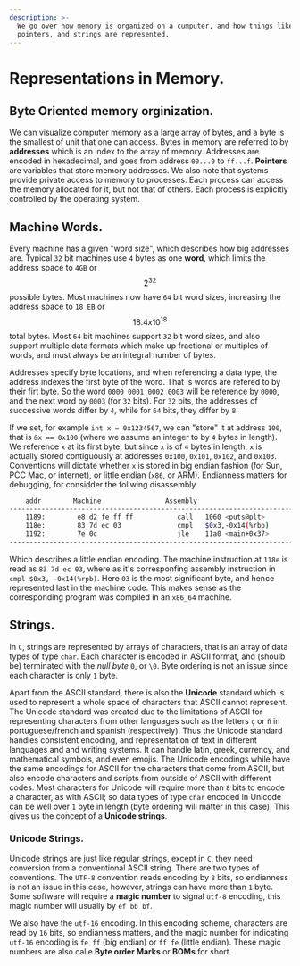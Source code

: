 ```yaml
---
description: >-
  We go over how memory is organized on a cumputer, and how things like chars,
  pointers, and strings are represented.
---
```


# Representations in Memory.

## Byte Oriented memory orginization.

We can visualize computer memory as a large array of bytes, and a byte is the smallest of unit that one can access. Bytes in memory are referred to by **addresses** which is an index to the array of memory. Addresses are encoded in hexadecimal, and goes from address `00...0` to `ff...f`. **Pointers** are variables that store memory addresses. We also note that systems provide private access to memory to processes. Each process can access the memory allocated for it, but not that of others. Each process is explicitly controlled by the operating system.

## Machine Words.

Every machine has a given "word size", which describes how big addresses are. Typical `32` bit machines use `4` bytes as one **word**, which limits the address space to `4GB` or $$2^32$$ possible bytes. Most machines now have `64` bit word sizes, increasing the address space to `18 EB` or $$18.4 x 10^18$$ total bytes. Most `64` bit machines support `32` bit word sizes, and also support multiple data formats which make up fractional or multiples of words, and must always be an integral number of bytes.

Addresses specify byte locations, and when referencing a data type, the address indexes the first byte of the word. That is words are refered to by their firt byte. So the word `0000 0001 0002 0003` will be reference by `0000`, and the next word by `0003` \(for `32` bits\). For `32` bits, the addresses of successive words differ by `4`, while for `64` bits, they differ by `8`.

If we set, for example `int x = 0x1234567`, we can "store" it at address `100`, that is `&x == 0x100` \(where we assume an integer to by `4` bytes in length\). We reference `x` at its first byte, but since `x` is of `4` bytes in length, `x` is actually stored contiguously at addresses `0x100`, `0x101`, `0x102`, and `0x103`. Conventions will dictate whether `x` is stored in big endian fashion \(for Sun, PCC Mac, or internet\), or little endian \(`x86`, or ARM\). Endianness matters for debugging, for considder the follwing disassembly

```bash
    addr        Machine                Assembly
-------------------------------------------------------------------------------
    1189:        e8 d2 fe ff ff           call   1060 <puts@plt>
    118e:        83 7d ec 03              cmpl   $0x3,-0x14(%rbp)
    1192:        7e 0c                    jle    11a0 <main+0x37>
-------------------------------------------------------------------------------
```

Which describes a little endian encoding. The machine instruction at `118e` is read as `83 7d ec 03`, where as it's corresponfing assembly instruction in `cmpl $0x3, -0x14(%rpb)`. Here `03` is the most significant byte, and hence represented last in the machine code. This makes sense as the corresponding program was compiled in an `x86_64` machine.

## Strings.

In `C`, strings are represented by arrays of characters, that is an array of data types of type `char`. Each character is encoded in ASCII format, and \(shoulb be\) terminated with the _null byte_ `0`, or `\0`. Byte ordering is not an issue since each character is only `1` byte.

Apart from the ASCII standard, there is also the **Unicode** standard which is used to represent a whole space of characters that ASCII cannot represent. The Unicode standard was created due to the limitations of ASCII for representing characters from other languages such as the letters `ç` or `ñ` in portuguese/french and spanish \(respectively\). Thus the Unicode standard handles consistent encoding, and representation of text in different languages and and writing systems. It can handle latin, greek, currency, and mathematical symbols, and even emojis. The Unicode encodings while have the same encodings for ASCII for the characters that come from ASCII, but also encode characters and scripts from outside of ASCII with different codes. Most characters for Unicode will require more than `8` bits to encode a character, as with ASCII; so data types of type `char` encoded in Unicode can be well over `1` byte in length \(byte ordering will matter in this case\). This gives us the concept of a **Unicode strings**.

### Unicode Strings.

Unicode strings are just like regular strings, except in `C`, they need conversion from a conventional ASCII string. There are two types of conventions. The `UTF-8` convention reads encoding by `8` bits, so endianness is not an issue in this case, however, strings can have more than `1` byte. Some software will require a **magic number** to signal `utf-8` encoding, this magic number will usually by `ef bb bf`.

We also have the `utf-16` encoding. In this encoding scheme, characters are read by `16` bits, so endianness matters, and the magic number for indicating `utf-16` encoding is `fe ff` \(big endian\) or `ff fe` \(little endian\). These magic numbers are also calle **Byte order Marks** or **BOMs** for short.

